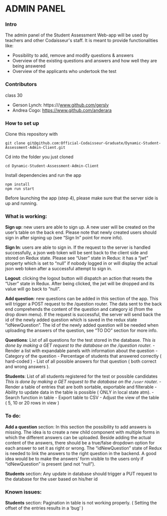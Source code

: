 # ADMIN PANEL

### Intro

The admin panel of the Student Assessment Web-app will be used by teachers and other Codaisseur's staff. It is meant to provide functionalities like:

- Possibility to add, remove and modify questions & answers
- Overview of the existing questions and answers and how well they are being answered 
- Overview of the applicants who undertook the test 

### Contributors

class 30

- Gerson Lynch: https:///www.github.com/gersly
- Andrea Cogo: https://www.github.com/anderara

### How to set up

Clone this repository with 

```
git clone git@github.com:Official-Codaisseur-Graduate/Dynamic-Student-Assessment-Admin-Client.git
```

Cd into the folder you just cloned

```
cd Dynamic-Student-Assessment-Admin-Client

```

Install dependencies and run the app

```
npm install
npm run start
```

Before launching the app (step 4), please make sure that the server side is up and running.

### What is working:

**Sign up**: new users are able to sign up. A new user will be created on the user’s table on     the back end. Please note that newly created users should sign in after signing up (see      “Sign In” point for more info).

**Sign In**: users are able to sign in. If the request to the server is handled successfully,     a json web token will be sent back to the client side and stored on Redux state. Please     see “User” state in Redux: it has a “jwt” property which is set to “null” if nobody logged    in or will display the actual json web token after a successful attempt to sign in.

**Logout**: clicking the logout button will dispatch an action that resets the “User” state in    Redux. After being clicked, the jwt will be dropped and its value will go back to “null”. 

**Add question**: new questions can be added in this section of the app.
        This will trigger a POST request to the /question router. The data sent to the back end comprehends the content of the question and category id (from the drop down menu). If the request is successful, the server will send back the id of the newly added question which is saved in the redux state “idNewQuestion”. The id of the newly added question will be needed  when uploading the answers of the question, see “TO DO” section for more info.

**Questions**: List of all questions for the test stored in the database.
        *This is done by making a GET request to the database on the /question router.*
        - Render a list with expandable panels with information about the question
        - Category of the question
        - Percentage of students that answered correctly ( hard-coded )
        - List of all possible answers for that question ( both correct and wrong answers ).

**Students**: List of all students registered for the test or possible candidates
        *This is done by making a GET request to the database on the `/user` router.*
        - Render a table of entries that are both sortable, exportable and filterable
        - Ability to update data in the table is possible ( ONLY in local state atm).
        - Search function in table 
        - Export table to CSV
        - Adjust the view of the table ( 5, 10 or 20 rows in view )


### To do:

**Add a question** section:
        In this section the possibility to add answers is missing. The idea is to create a new child component with multiple forms in which the different answers can be uploaded. Beside adding the actual content of the answers, there should be a true/false dropdown option for each answer to set it as right or wrong. The “idNewQuestion” state of Redux is needed to link the answers to the right question in the backend. A good idea would be to make the answers’ form visible to the users only if “idNewQuestion” is present (and not “null”).

**Students** section:
        Any update in database should trigger a PUT request to the database for the user based on his/her id 


### Known issues:

**Students** section:
        Pagination in table is not working properly. ( Setting the offset of the entries results in a ‘bug’ )
